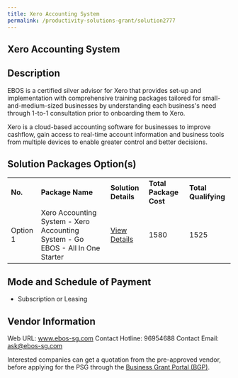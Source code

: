 ```yaml
---
title: Xero Accounting System
permalink: /productivity-solutions-grant/solution2777
---
```


## Xero Accounting System

## Description

EBOS is a certified silver advisor for Xero that provides set-up and implementation with comprehensive training packages tailored for small-and-medium-sized businesses by understanding each business's need through 1-to-1 consultation prior to onboarding them to Xero. 

Xero is a cloud-based accounting software for businesses to improve cashflow, gain access to real-time account information and business tools from multiple devices to enable greater control and better decisions.

## Solution Packages Option(s)

<table>
<tr>
<td><b>No.</b></td>
<td><b>Package Name</b></td>
<td><b>Solution Details</b></td>
<td><b>Total Package Cost</b></td>
<td><b>Total Qualifying</b></td>
</tr>
<tr>
<td>Option 1</td>
<td>Xero Accounting System - Xero Accounting System - Go EBOS - All In One Starter</td>
<td><a href='https://www.gobusiness.gov.sg/images/psg/EBOS_20210353_Desensitised_Annex_3_Part_1.pdf'>View Details</a></td>
<td>1580</td>
<td>1525</td>
</tr>
</table>

## Mode and Schedule of Payment

 - Subscription or Leasing

## Vendor Information

 Web URL: www.ebos-sg.com 
Contact Hotline: 96954688 
Contact Email: ask@ebos-sg.com 


Interested companies can get a quotation from the pre-approved vendor, before applying for the PSG through the <a href='https://www.businessgrants.gov.sg/'>Business Grant Portal (BGP)</a>.
